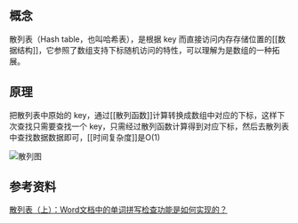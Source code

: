 ## 概念
散列表（Hash table，也叫哈希表），是根据 key 而直接访问内存存储位置的[[数据结构]]，它参照了数组支持下标随机访问的特性，可以理解为是数组的一种拓展。

## 原理
把散列表中原始的 key，通过[[散列函数]]计算转换成数组中对应的下标，这样下次查找只需要查找一个 key，只需经过散列函数计算得到对应下标，然后去散列表中查找数据数据即可，[[时间复杂度]]是O(1)

![散列图](https://gitee.com/hacksman/img_host/raw/master/img/20211109085142.png)

## 参考资料
[散列表（上）：Word文档中的单词拼写检查功能是如何实现的？](https://time.geekbang.org/column/article/64233)